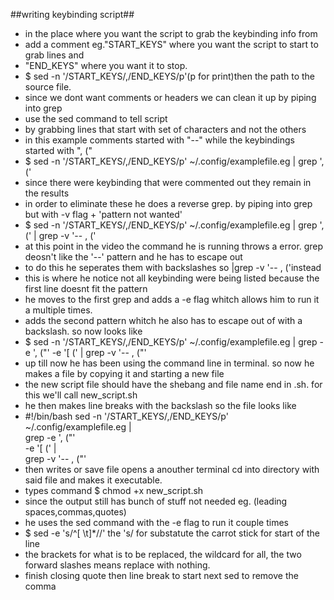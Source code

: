##writing keybinding script##

- in the place where you want the script to grab the keybinding info from
- add a comment eg."START_KEYS" where you want the script to start to grab lines and 
- "END_KEYS" where you want it to stop.
- $ sed -n '/START_KEYS/,/END_KEYS/p'(p for print)then the path to the source file.
- since we dont want comments or headers we can clean it up by piping into grep
- use the sed command to tell script
- by grabbing lines that start with set of characters and not the others
- in this example comments started with "--" while the keybindings started with ", ("
- $ sed -n '/START_KEYS/,/END_KEYS/p' ~/.config/examplefile.eg | grep ', ('
- since there were keybinding that were commented out they remain in the results
- in order to eliminate these he does a reverse grep. by piping into grep but with -v flag + 'pattern not wanted'
- $ sed -n '/START_KEYS/,/END_KEYS/p' ~/.config/examplefile.eg | grep ', (' | grep -v '-- , ('
- at this point in the video the command he is running throws a error. grep deosn't like the '--' pattern and he has to escape out
- to do this he seperates them with backslashes so |grep -v '\-\- , ('instead
- this is where he notice not all keybinding were being listed because the first line doesnt fit the pattern
- he moves to the first grep and adds a -e flag whitch allows him to run it a multiple times.
- adds the second pattern whitch he also has to escape out of with a backslash. so now looks like
- $ sed -n '/START_KEYS/,/END_KEYS/p' ~/.config/examplefile.eg | grep -e ', ("' -e '\[ (' | grep -v '\-\- , ("'
- up till now he has been using the command line in terminal. so now he makes a file by copying it and starting a new file
- the new script file should have the shebang and file name end in .sh. for this we'll call new_script.sh
- he then makes line breaks with the backslash so the file looks like
- #!/bin/bash
  sed -n '/START_KEYS/,/END_KEYS/p' ~/.config/examplefile.eg | \
  grep -e ', ("' \
  -e '\[ (' | \
  grep -v '\-\- , ("'
- then writes or save file opens a anouther terminal cd into directory with said file and makes it executable.
- types command $ chmod +x new_script.sh 
- since the output still has bunch of stuff not needed eg. (leading spaces,commas,quotes)
- he uses the sed command with the -e flag to run it couple times
- $ sed -e 's/^[ \t]*//' the 's/ for substatute the carrot stick for start of the line
- the brackets for what is to be replaced, the wildcard for all, the two forward slashes means replace with nothing.
- finish closing quote then line break to start next sed to remove the comma


